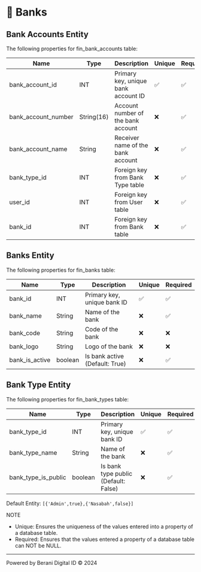 # 🏦 Banks

## Bank Accounts Entity
The following properties for fin_bank_accounts table:

| Name                      | Type      | Description                               | Unique | Required  |
|---------------------------|-----------|-------------------------------------------|--------|-----------|
| bank_account_id           | INT       | Primary key, unique bank account ID       |   ✅   |    ✅    |
| bank_account_number       | String(16)| Account number of the bank account        |   ❌   |    ✅    |
| bank_account_name         | String    | Receiver name of the bank account         |   ❌   |    ✅    |
| bank_type_id              | INT       | Foreign key from Bank Type table          |   ❌   |    ✅    |
| user_id                   | INT       | Foreign key from User table               |   ❌   |    ✅    |
| bank_id                   | INT       | Foreign key from Bank table               |   ❌   |    ✅    |

## Banks Entity
The following properties for fin_banks table:

| Name                      | Type      | Description                               | Unique | Required  |
|---------------------------|-----------|-------------------------------------------|--------|-----------|
| bank_id                   | INT       | Primary key, unique bank ID               |   ✅   |    ✅    |
| bank_name                 | String    | Name of the bank                          |   ❌   |    ✅    |
| bank_code                 | String    | Code of the bank                          |   ❌   |    ❌    |
| bank_logo                 | String    | Logo of the bank                          |   ❌   |    ❌    |
| bank_is_active            | boolean   | Is bank active (Default: True)            |   ❌   |    ✅    |

## Bank Type Entity
The following properties for fin_bank_types table:

| Name                      | Type      | Description                               | Unique | Required  |
|---------------------------|-----------|-------------------------------------------|--------|-----------|
| bank_type_id              | INT       | Primary key, unique bank ID               |   ✅   |    ✅    |
| bank_type_name            | String    | Name of the bank                          |   ❌   |    ✅    |
| bank_type_is_public       | boolean   | Is bank type public (Default: False)      |   ❌   |    ✅    |

Default Entity:
`[{'Admin',true},{'Nasabah',false}]`

NOTE
- Unique: Ensures the uniqueness of the values entered into a property of a database table.
- Required: Ensures that the values entered a property of a database table can NOT be NULL.

---
Powered by Berani Digital ID © 2024
